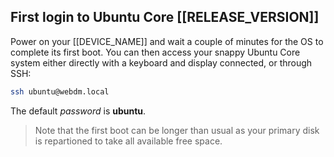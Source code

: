 ## First login to Ubuntu Core [[RELEASE_VERSION]]

Power on your [[DEVICE_NAME]] and wait a couple of minutes for the OS to complete its first boot. You can then access your snappy Ubuntu Core system either directly with a keyboard and display connected, or through SSH:
```sh
ssh ubuntu@webdm.local
```
The default *password* is **ubuntu**.

> Note that the first boot can be longer than usual as your primary disk is repartioned to take all available free space.
